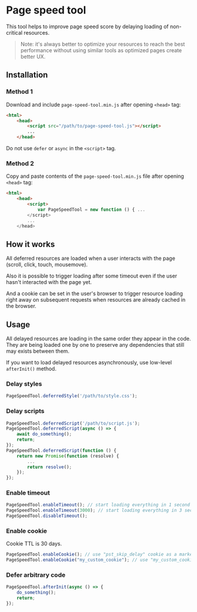 # Page speed tool
This tool helps to improve page speed score by delaying loading of non-critical resources.

> Note: it's always better to optimize your resources to reach the best performance without using similar tools as optimized pages create better UX.

## Installation
### Method 1
Download and include `page-speed-tool.min.js` after opening `<head>` tag:
```html
<html>
    <head>
        <script src="/path/to/page-speed-tool.js"></script>
        ...
    </head>
```

Do not use `defer` or `async` in the `<script>` tag.


### Method 2
Copy and paste contents of the `page-speed-tool.min.js` file after opening `<head>` tag:
```html
<html>
    <head>
        <script>
            var PageSpeedTool = new function () { ...
        </script>
        ...
    </head>
```

## How it works
All deferred resources are loaded when a user interacts with the page (scroll, click, touch, mousemove).

Also it is possible to trigger loading after some timeout even if the user hasn't interacted with the page yet.

And a cookie can be set in the user's browser to trigger resource loading right away on subsequent requests when resources are already cached in the browser.

## Usage
All delayed resources are loading in the same order they appear in the code. They are being loaded one by one to preserve any dependencies that still may exists between them.

If you want to load delayed resources asynchronously, use low-level `afterInit()` method.

### Delay styles
```javascript
PageSpeedTool.deferredStyle('/path/to/style.css');
```

### Delay scripts
```javascript
PageSpeedTool.deferredScript('/path/to/script.js');
PageSpeedTool.deferredScript(async () => {
    await do_something();
    return;
});
PageSpeedTool.deferredScript(function () {
    return new Promise(function (resolve) {
        ...
        return resolve();
    });
});
```

### Enable timeout
```javascript
PageSpeedTool.enableTimeout(); // start loading everything in 1 second
PageSpeedTool.enableTimeout(3000); // start loading everything in 3 seconds
PageSpeedTool.disableTimeout();
```

### Enable cookie
Cookie TTL is 30 days.

```javascript
PageSpeedTool.enableCookie(); // use "pst_skip_delay" cookie as a marker of subsequent requests
PageSpeedTool.enableCookie("my_custom_cookie"); // use "my_custom_cookie" cookie as a marker of subsequent requests
```

### Defer arbitrary code
```javascript
PageSpeedTool.afterInit(async () => {
    do_something();
    return;
});
```